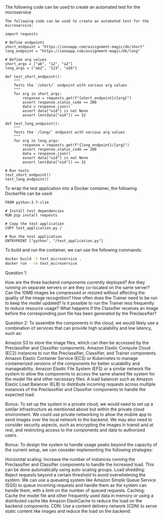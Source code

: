 The following code can be used to create an automated test for the microservice
```pyhton
The following code can be used to create an automated test for the microservice:

import requests

# Define endpoints
short_endpoint = "https://ionaapp.com/assignment-magic/dk/short"
long_endpoint = "https://ionaapp.com/assignment-magic/dk/long"

# Define arg values
short_args = ["ab", "12", "a2"]
long_args = ["ab2", "123", "a36"]

def test_short_endpoint():
    """ 
    Tests the `/short/` endpoint with various arg values
    """
    for arg in short_args:
        response = requests.get(f"{short_endpoint}/{arg}")
        assert response.status_code == 200
        data = response.json()
        assert data["uid"] is not None
        assert len(data["uid"]) == 32

def test_long_endpoint():
    """
    Tests the `/long/` endpoint with various arg values
    """
    for arg in long_args:
        response = requests.get(f"{long_endpoint}/{arg}")
        assert response.status_code == 200
        data = response.json()
        assert data["uid"] is not None
        assert len(data["uid"]) == 32

# Run tests
test_short_endpoint()
test_long_endpoint()
```

To wrap the test application into a Docker container, the following Dockerfile can be used:

```
FROM python:3.7-slim 

# Install test dependencies
RUN pip install requests

# Copy the test application
COPY test_application.py /

# Run the test application
ENTRYPOINT ["python", "/test_application.py"]
```


To build and run the container, we can use the following commands:

```bash
docker build -t test_microservice .
docker run --rm test_microservice
```


Question 1:

How are the three backend components currently deployed? Are they running on separate servers or are they co-located on the same server?
Can the 10MB images be compressed or resized without affecting the quality of the image recognition?
How often does the Trainer need to be run to keep the model updated? Is it possible to run the Trainer less frequently to reduce resource usage?
What happens if the Classifier receives an image before the corresponding json file has been generated by the Preclassifier?

Question 2:
To assemble the components in the cloud, we would likely use a combination of services that can provide high scalability and low latency, such as:

Amazon S3 to store the image files, which can then be accessed by the Preclassifier and Classifier components.
Amazon Elastic Compute Cloud (EC2) instances to run the Preclassifier, Classifier, and Trainer components.
Amazon Elastic Container Service (ECS) or Kubernetes to manage containerized versions of the components for better scalability and manageability.
Amazon Elastic File System (EFS) or a similar network file system to allow the components to access the same shared file system for the model file and other necessary files.
A load balancer such as Amazon Elastic Load Balancer (ELB) to distribute incoming requests across multiple instances of the Preclassifier and Classifier components to handle the expected load.

Bonus:
To set up the system in a private cloud, we would need to set up a similar infrastructure as mentioned above but within the private cloud environment. We could use private networking to allow the mobile app to send images over the local network to the backend. We may also need to consider security aspects, such as encrypting the images in transit and at rest, and restricting access to the components and data to authorized users.

Bonus:
To design the system to handle usage peaks beyond the capacity of the current setup, we can consider implementing the following strategies:

Horizontal scaling: Increase the number of instances running the Preclassifier and Classifier components to handle the increased load. This can be done automatically using auto-scaling groups.
Load shedding: Reject requests beyond a certain threshold to avoid overwhelming the system. We can use a queueing system like Amazon Simple Queue Service (SQS) to queue incoming requests and handle them as the system can handle them, with a limit on the number of queued requests.
Caching: Cache the model file and other frequently used data in memory or using a distributed cache like Amazon ElastiCache to reduce the load on the backend components.
CDN: Use a content delivery network (CDN) to serve static content like images and reduce the load on the backend.
